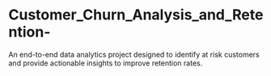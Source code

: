 # Customer_Churn_Analysis_and_Retention-
An end-to-end data analytics project designed to identify at risk customers and provide actionable insights to improve retention rates.
